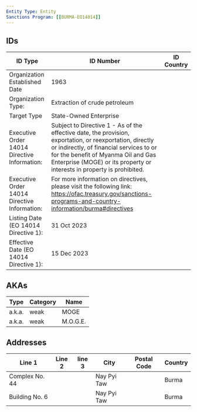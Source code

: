 ```yaml
---
Entity Type: Entity
Sanctions Program: [[BURMA-EO14014]]
---
```


## IDs
| ID Type | ID Number | ID Country |
|---------|-----------|------------|
| Organization Established Date | 1963 |  |
| Organization Type: | Extraction of crude petroleum |  |
| Target Type | State-Owned Enterprise |  |
| Executive Order 14014 Directive Information: | Subject to Directive 1 - As of the effective date, the provision, exportation, or reexportation, directly or indirectly, of financial services to or for the benefit of Myanma Oil and Gas Enterprise (MOGE) or its property or interests in property is prohibited. |  |
| Executive Order 14014 Directive Information: | For more information on directives, please visit the following link: https://ofac.treasury.gov/sanctions-programs-and-country-information/burma#directives |  |
| Listing Date (EO 14014 Directive 1): | 31 Oct 2023 |  |
| Effective Date (EO 14014 Directive 1): | 15 Dec 2023 |  |


## AKAs
| Type | Category | Name      | 
|------|----------|-----------|
| a.k.a. | weak | MOGE |
| a.k.a. | weak | M.O.G.E. |


## Addresses
| Line 1 | Line 2 | line 3 | City | Postal Code| Country | 
|--------|--------|--------|------|------------|---------|
| Complex No. 44 |  |  | Nay Pyi Taw |  | Burma |
| Building No. 6 |  |  | Nay Pyi Taw |  | Burma |

